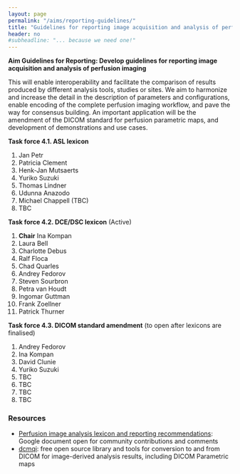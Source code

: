 ```yaml
---
layout: page
permalink: "/aims/reporting-guidelines/"
title: "Guidelines for reporting image acquisition and analysis of perfusion imaging"
header: no
#subheadline: "... because we need one!"
---
```


**Aim Guidelines for Reporting: Develop guidelines for reporting image acquisition and analysis of perfusion imaging** 

This will enable interoperability and facilitate the comparison of results produced by different analysis tools, studies or sites. We aim to harmonize and increase the detail in the description of parameters and configurations, enable encoding of the complete perfusion imaging workflow, and pave the way for consensus building. An important application will be the amendment of the DICOM standard for perfusion parametric maps, and development of demonstrations and use cases.

**Task force 4.1. ASL lexicon**

1. Jan Petr
2. Patricia Clement
3. Henk-Jan Mutsaerts
4. Yuriko Suzuki
5. Thomas Lindner
6. Udunna Anazodo
7. Michael Chappell (TBC)
8. TBC

**Task force 4.2. DCE/DSC lexicon** (Active)

1. **Chair** Ina Kompan
2. Laura Bell
3. Charlotte Debus
4. Ralf Floca
5. Chad Quarles
6. Andrey Fedorov
7. Steven Sourbron
8. Petra van Houdt
9. Ingomar Guttman
10. Frank Zoellner
11. Patrick Thurner

**Task force 4.3. DICOM standard amendment** (to open after lexicons are finalised)
1. Andrey Fedorov
2. Ina Kompan
3. David Clunie
4. Yuriko Suzuki
5. TBC
6. TBC
7. TBC
8. TBC


### Resources

* [Perfusion image analysis lexicon and reporting recommendations](http://bit.ly/perfusion-reporting): Google document open for community contributions and comments
* [dcmqi](https://github.com/QIICR/dcmqi): free open source library and tools for conversion to and from DICOM for image-derived analysis results, including DICOM Parametric maps
